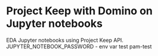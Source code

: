 # Project Keep with Domino on Jupyter notebooks
EDA Jupyter notebooks using Project Keep API.
<br>
JUPYTER_NOTEBOOK_PASSWORD - env var test
pam-test
